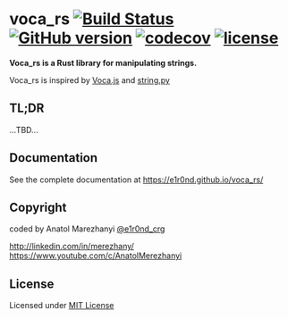 # voca_rs [![Build Status](https://travis-ci.org/e1r0nd/voca_rs.svg?branch=master)](https://travis-ci.org/e1r0nd/voca_rs) [![GitHub version](https://badge.fury.io/gh/e1r0nd%2Fvoca_rs.svg)](https://badge.fury.io/gh/e1r0nd%2Fvoca_rs) [![codecov](https://codecov.io/gh/e1r0nd/voca_rs/branch/master/graph/badge.svg)](https://codecov.io/gh/e1r0nd/voca_rs) [![license](https://img.shields.io/badge/license-MIT-green.svg)](LICENSE)

**Voca_rs is a Rust library for manipulating strings.**

Voca_rs is inspired by [Voca.js](https://vocajs.com/) and [string.py](https://docs.python.org/3.4/library/string.html)

## TL;DR

...TBD...

## Documentation

See the complete documentation at https://e1r0nd.github.io/voca_rs/

## Copyright

coded by Anatol Marezhanyi [@e1r0nd_crg](https://twitter.com/e1r0nd_crg)

http://linkedin.com/in/merezhany/<br>
https://www.youtube.com/c/AnatolMerezhanyi

## License

Licensed under [MIT License](LICENSE)
